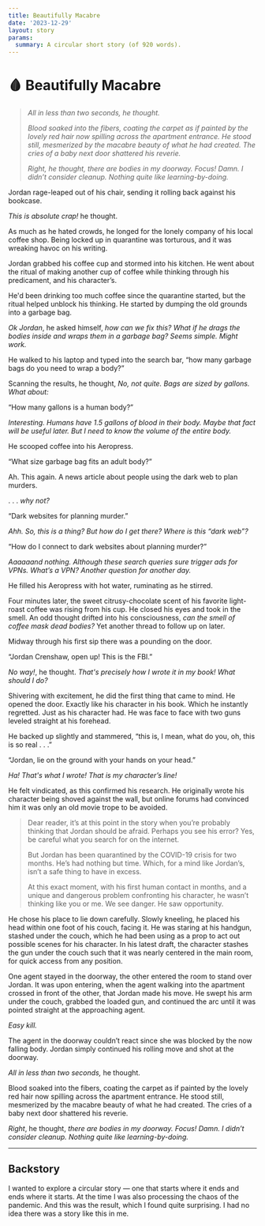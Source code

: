 ```yaml
---
title: Beautifully Macabre
date: '2023-12-29'
layout: story
params:
  summary: A circular short story (of 920 words).
---
```


# 🩸 Beautifully Macabre

> _All in less than two seconds, he thought._
> 
> _Blood soaked into the fibers, coating the carpet as if painted by the lovely red hair now spilling across the apartment entrance. He stood still, mesmerized by the macabre beauty of what he had created. The cries of a baby next door shattered his reverie._
> 
> _Right, he thought, there are bodies in my doorway. Focus! Damn. I didn’t consider cleanup. Nothing quite like learning-by-doing._

Jordan rage-leaped out of his chair, sending it rolling back against his bookcase.

_This is absolute crap!_ he thought.

As much as he hated crowds, he longed for the lonely company of his local coffee shop. Being locked up in quarantine was torturous, and it was wreaking havoc on his writing.

Jordan grabbed his coffee cup and stormed into his kitchen. He went about the ritual of making another cup of coffee while thinking through his predicament, and his character’s.

He'd been drinking too much coffee since the quarantine started, but the ritual helped unblock his thinking. He started by dumping the old grounds into a garbage bag.

_Ok Jordan_, he asked himself, _how can we fix this? What if he drags the bodies inside and wraps them in a garbage bag? Seems simple. Might work._

He walked to his laptop and typed into the search bar, “how many garbage bags do you need to wrap a body?”

Scanning the results, he thought, _No, not quite. Bags are sized by gallons. What about:_

“How many gallons is a human body?”

_Interesting. Humans have 1.5 gallons of blood in their body. Maybe that fact will be useful later. But I need to know the volume of the entire body._

He scooped coffee into his Aeropress.

“What size garbage bag fits an adult body?”

Ah. This again. A news article about people using the dark web to plan murders.

. . . _why not?_

“Dark websites for planning murder.”

_Ahh. So, this is a thing? But how do I get there? Where is this “dark web”?_

“How do I connect to dark websites about planning murder?”

_Aaaaaand nothing. Although these search queries sure trigger ads for VPNs. What’s a VPN? Another question for another day._

He filled his Aeropress with hot water, ruminating as he stirred.

Four minutes later, the sweet citrusy-chocolate scent of his favorite light-roast coffee was rising from his cup. He closed his eyes and took in the smell. An odd thought drifted into his consciousness, _can the smell of coffee mask dead bodies?_ Yet another thread to follow up on later.

Midway through his first sip there was a pounding on the door.

“Jordan Crenshaw, open up! This is the FBI.”

_No way!_, he thought. _That's precisely how I wrote it in my book! What should I do?_

Shivering with excitement, he did the first thing that came to mind. He opened the door. Exactly like his character in his book. Which he instantly regretted. Just as his character had. He was face to face with two guns leveled straight at his forehead.

He backed up slightly and stammered, “this is, I mean, what do you, oh, this is so real . . .”

“Jordan, lie on the ground with your hands on your head.”

_Ha! That's what I wrote! That is my character’s line!_

He felt vindicated, as this confirmed his research. He originally wrote his character being shoved against the wall, but online forums had convinced him it was only an old movie trope to be avoided.

> Dear reader, it’s at this point in the story when you’re probably thinking that Jordan should be afraid. Perhaps you see his error? Yes, be careful what you search for on the internet.
> 
> But Jordan has been quarantined by the COVID-19 crisis for two months. He’s had nothing but time. Which, for a mind like Jordan’s, isn’t a safe thing to have in excess.
> 
> At this exact moment, with his first human contact in months, and a unique and dangerous problem confronting his character, he wasn’t thinking like you or me. We see danger. He saw opportunity.

He chose his place to lie down carefully. Slowly kneeling, he placed his head within one foot of his couch, facing it. He was staring at his handgun, stashed under the couch, which he had been using as a prop to act out possible scenes for his character. In his latest draft, the character stashes the gun under the couch such that it was nearly centered in the main room, for quick access from any position.

One agent stayed in the doorway, the other entered the room to stand over Jordan. It was upon entering, when the agent walking into the apartment crossed in front of the other, that Jordan made his move. He swept his arm under the couch, grabbed the loaded gun, and continued the arc until it was pointed straight at the approaching agent.

_Easy kill._

The agent in the doorway couldn’t react since she was blocked by the now falling body. Jordan simply continued his rolling move and shot at the doorway.

_All in less than two seconds,_ he thought.

Blood soaked into the fibers, coating the carpet as if painted by the lovely red hair now spilling across the apartment entrance. He stood still, mesmerized by the macabre beauty of what he had created. The cries of a baby next door shattered his reverie.

_Right_, he thought, _there are bodies in my doorway. Focus! Damn. I didn’t consider cleanup. Nothing quite like learning-by-doing._

* * *

## Backstory

I wanted to explore a circular story — one that starts where it ends and ends where it starts. At the time I was also processing the chaos of the pandemic. And this was the result, which I found quite surprising. I had no idea there was a story like this in me.